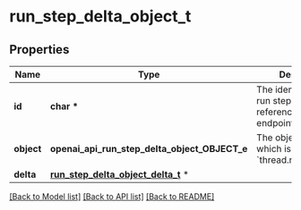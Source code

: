 # run_step_delta_object_t

## Properties
Name | Type | Description | Notes
------------ | ------------- | ------------- | -------------
**id** | **char \*** | The identifier of the run step, which can be referenced in API endpoints. | 
**object** | **openai_api_run_step_delta_object_OBJECT_e** | The object type, which is always &#x60;thread.run.step.delta&#x60;. | 
**delta** | [**run_step_delta_object_delta_t**](run_step_delta_object_delta.md) \* |  | 

[[Back to Model list]](../README.md#documentation-for-models) [[Back to API list]](../README.md#documentation-for-api-endpoints) [[Back to README]](../README.md)


